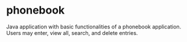 # phonebook

Java application with basic functionalities of a phonebook application.
Users may enter, view all, search, and delete entries.
